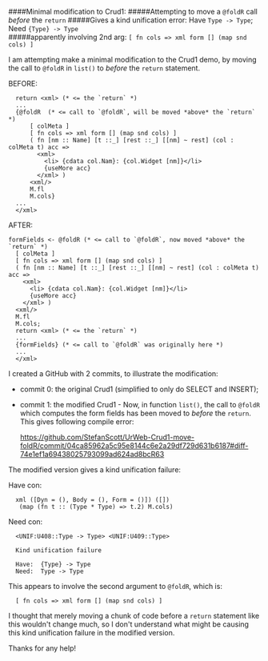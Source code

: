 ####Minimal modification to Crud1:
#####Attempting to move a `@foldR` call *before* the `return` 
#####Gives a kind unification error: Have `Type -> Type`; Need `{Type} -> Type`  
#####apparently involving 2nd arg: `[ fn cols => xml form [] (map snd cols) ]`

I am attempting make a minimal modification to the Crud1 demo, by moving the call to `@foldR` in `list()` to *before* the `return` statement.

BEFORE:
```
  return <xml> (* <= the `return` *)
  ...
  {@foldR  (* <= call to `@foldR`, will be moved *above* the `return` *)
      [ colMeta ] 
      [ fn cols => xml form [] (map snd cols) ]
      ( fn [nm :: Name] [t ::_] [rest ::_] [[nm] ~ rest] (col : colMeta t) acc => 
        <xml>
          <li> {cdata col.Nam}: {col.Widget [nm]}</li>
          {useMore acc}
        </xml> )
      <xml/>
      M.fl 
      M.cols} 
  ...
  </xml>
```
AFTER:
```
formFields <- @foldR (* <= call to `@foldR`, now moved *above* the `return` *)
  [ colMeta ] 
  [ fn cols => xml form [] (map snd cols) ]
  ( fn [nm :: Name] [t ::_] [rest ::_] [[nm] ~ rest] (col : colMeta t) acc => 
    <xml>
      <li> {cdata col.Nam}: {col.Widget [nm]}</li>
      {useMore acc}
    </xml> )
  <xml/>
  M.fl 
  M.cols;
  return <xml> (* <= the `return` *)
  ...
  {formFields} (* <= call to `@foldR` was originally here *)
  ...
  </xml>
```
I created a GitHub with 2 commits, to illustrate the modification:

  - commit 0: the original Crud1 (simplified to only do SELECT and INSERT); 

  - commit 1: the modified Crud1 - Now, in function `list()`, the call to `@foldR` which computes the form fields has been moved to *before* the `return`. This gives following compile error:

    https://github.com/StefanScott/UrWeb-Crud1-move-foldR/commit/04ca85962a5c95e8144c6e2a29df729d631b6187#diff-74e1ef1a69438025793099ad624ad8bcR63

The modified version gives a kind unification failure:

  Have con: 
```
  xml ([Dyn = (), Body = (), Form = ()]) ([])
   (map (fn t :: (Type * Type) => t.2) M.cols)
```
  Need con:  
```
  <UNIF:U408::Type -> Type> <UNIF:U409::Type>

  Kind unification failure

  Have:  {Type} -> Type
  Need:  Type -> Type
```
This appears to involve the second argument to `@foldR`, which is:
```
  [ fn cols => xml form [] (map snd cols) ]
```
I thought that merely moving a chunk of code before a `return` statement like this wouldn't change much, so I don't understand what might be causing this kind unification failure in the modified version.

Thanks for any help!
